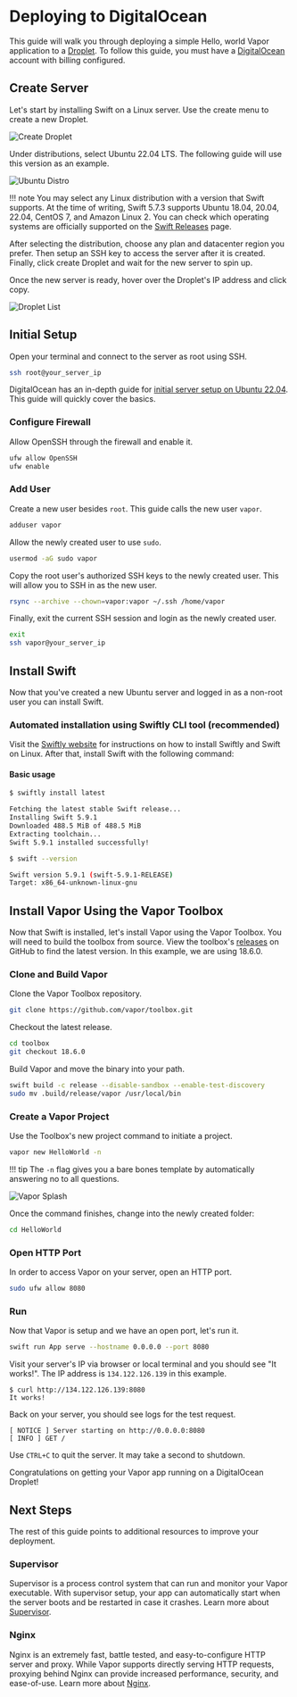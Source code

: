 # Deploying to DigitalOcean

This guide will walk you through deploying a simple Hello, world Vapor application to a [Droplet](https://www.digitalocean.com/products/droplets/). To follow this guide, you must have a [DigitalOcean](https://www.digitalocean.com) account with billing configured.

## Create Server

Let's start by installing Swift on a Linux server. Use the create menu to create a new Droplet.

![Create Droplet](../images/digital-ocean-create-droplet.png)

Under distributions, select Ubuntu 22.04 LTS. The following guide will use this version as an example.

![Ubuntu Distro](../images/digital-ocean-distributions-ubuntu.png)

!!! note 
	You may select any Linux distribution with a version that Swift supports. At the time of writing, Swift 5.7.3 supports Ubuntu 18.04, 20.04, 22.04, CentOS 7, and Amazon Linux 2. You can check which operating systems are officially supported on the [Swift Releases](https://swift.org/download/#releases) page.

After selecting the distribution, choose any plan and datacenter region you prefer. Then setup an SSH key to access the server after it is created. Finally, click create Droplet and wait for the new server to spin up.

Once the new server is ready, hover over the Droplet's IP address and click copy.

![Droplet List](../images/digital-ocean-droplet-list.png)

## Initial Setup

Open your terminal and connect to the server as root using SSH.

```sh
ssh root@your_server_ip
```

DigitalOcean has an in-depth guide for [initial server setup on Ubuntu 22.04](https://www.digitalocean.com/community/tutorials/initial-server-setup-with-ubuntu-22-04). This guide will quickly cover the basics.

### Configure Firewall

Allow OpenSSH through the firewall and enable it.

```sh
ufw allow OpenSSH
ufw enable
```

### Add User

Create a new user besides `root`. This guide calls the new user `vapor`.

```sh
adduser vapor
```

Allow the newly created user to use `sudo`.

```sh
usermod -aG sudo vapor
```

Copy the root user's authorized SSH keys to the newly created user. This will allow you to SSH in as the new user.

```sh
rsync --archive --chown=vapor:vapor ~/.ssh /home/vapor
```

Finally, exit the current SSH session and login as the newly created user. 

```sh
exit
ssh vapor@your_server_ip
```

## Install Swift

Now that you've created a new Ubuntu server and logged in as a non-root user you can install Swift. 

### Automated installation using Swiftly CLI tool (recommended)

Visit the [Swiftly website](https://swift-server.github.io/swiftly/) for instructions on how to install Swiftly and Swift on Linux. After that, install Swift with the following command:

#### Basic usage

```sh
$ swiftly install latest

Fetching the latest stable Swift release...
Installing Swift 5.9.1
Downloaded 488.5 MiB of 488.5 MiB
Extracting toolchain...
Swift 5.9.1 installed successfully!

$ swift --version

Swift version 5.9.1 (swift-5.9.1-RELEASE)
Target: x86_64-unknown-linux-gnu
```

## Install Vapor Using the Vapor Toolbox

Now that Swift is installed, let's install Vapor using the Vapor Toolbox. You will need to build the toolbox from source. View the toolbox's [releases](https://github.com/vapor/toolbox/releases) on GitHub to find the latest version. In this example, we are using 18.6.0.

### Clone and Build Vapor

Clone the Vapor Toolbox repository.

```sh
git clone https://github.com/vapor/toolbox.git
```

Checkout the latest release.

```sh
cd toolbox
git checkout 18.6.0
```

Build Vapor and move the binary into your path.

```sh
swift build -c release --disable-sandbox --enable-test-discovery
sudo mv .build/release/vapor /usr/local/bin
```

### Create a Vapor Project

Use the Toolbox's new project command to initiate a project.

```sh
vapor new HelloWorld -n
```

!!! tip
	The `-n` flag gives you a bare bones template by automatically answering no to all questions.


![Vapor Splash](../images/vapor-splash.png)

Once the command finishes, change into the newly created folder:

```sh
cd HelloWorld
``` 

### Open HTTP Port

In order to access Vapor on your server, open an HTTP port.

```sh
sudo ufw allow 8080
```

### Run

Now that Vapor is setup and we have an open port, let's run it. 

```sh
swift run App serve --hostname 0.0.0.0 --port 8080
```

Visit your server's IP via browser or local terminal and you should see "It works!". The IP address is `134.122.126.139` in this example.

```
$ curl http://134.122.126.139:8080
It works!
```

Back on your server, you should see logs for the test request.

```
[ NOTICE ] Server starting on http://0.0.0.0:8080
[ INFO ] GET /
```

Use `CTRL+C` to quit the server. It may take a second to shutdown.

Congratulations on getting your Vapor app running on a DigitalOcean Droplet!

## Next Steps

The rest of this guide points to additional resources to improve your deployment. 

### Supervisor

Supervisor is a process control system that can run and monitor your Vapor executable. With supervisor setup, your app can automatically start when the server boots and be restarted in case it crashes. Learn more about [Supervisor](../deploy/supervisor.md).

### Nginx

Nginx is an extremely fast, battle tested, and easy-to-configure HTTP server and proxy. While Vapor supports directly serving HTTP requests, proxying behind Nginx can provide increased performance, security, and ease-of-use. Learn more about [Nginx](../deploy/nginx.md).
